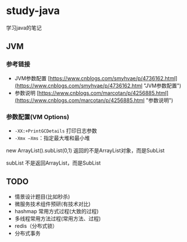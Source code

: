 # study-java #
学习java的笔记

## JVM ##
### 参考链接  ###
- JVM参数配置 [https://www.cnblogs.com/smyhvae/p/4736162.html](https://www.cnblogs.com/smyhvae/p/4736162.html "JVM参数配置") 
- 参数说明 [https://www.cnblogs.com/marcotan/p/4256885.html](https://www.cnblogs.com/marcotan/p/4256885.html "参数说明")
### 参数配置(VM Options) ###
- `-XX:+PrintGCDetails` 打印日志参数
- `-Xmx –Xms`：指定最大堆和最小堆

new ArrayList().subList(0,1) 返回的不是ArrayList对象，而是SubList 

subList 不是返回ArrayList，而是SubList

## TODO ##
- 情景设计题目(比如秒杀)
- 微服务技术组件预研(有技术对比)
- hashmap 常用方式过程(大致的过程)
- 多线程常用方法过程(常用方法、过程)
- redis（分布式锁）
- 分布式事务